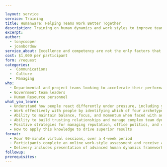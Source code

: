 ```yaml
---

layout: service
service: Training
title: Humanware: Helping Teams Work Better Together
description: Training on human dynamics and work styles to improve team performance and resiliency
excerpt: 
author:
  - tonycooper
  - joanbordow
service_about: Excellence and competency are not the only factors that contribute to the successful performance of a team. Human dynamics play a crucial role, such as a team’s ability to effectively communicate and coordinate with each other, to overcome everyday adversity, and ⁠— most importantly ⁠— to do these things well under pressure. This training provides government teams with a proven team dynamics methodology for excelling at work.
cost: $1,000 per participant
form: /request
categories:
  -  Communications
  -  Culture
  -  Managing
who:
  - Departmental and project teams looking to accelerate their performance
  - Government team leaders
  - Human Resource personnel
what_you_learn:
  - Understand how people react differently under pressure, including your own tendencies
  - Work effectively with people by identifying which of four archetypes influence their actions
  - Ability to maintain balance, focus, and momentum when faced with adversity
  - Ability to build trusting relationships and manage complex team dynamics
  - Positive strategies for managing reputation, office politics, and conflict
  - How to apply this knowledge to drive superior results
format:
  - Four 90-minute virtual sessions, over a 4-week period
  - Participants complete an online work-style assessment and receive a personalized report
  - Delivery includes presentation of advanced human dynamics frameworks and coaching support
followup:
prerequisites: 
---
```

